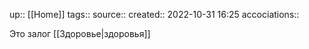 up:: [[Home]]
tags:: 
source:: 
created:: 2022-10-31 16:25
accociations:: 

Это залог [[Здоровье|здоровья]]